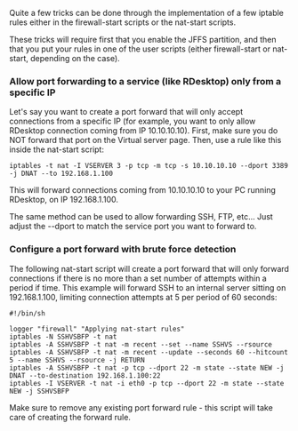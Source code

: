 Quite a few tricks can be done through the implementation of a few iptable rules either in the firewall-start scripts or the nat-start scripts.

These tricks will require first that you enable the JFFS partition, and then that you put your rules in one of the user scripts (either firewall-start or nat-start, depending on the case).

### Allow port forwarding to a service (like RDesktop) only from a specific IP

Let's say you want to create a port forward that will only accept connections from a specific IP (for example, you want to only allow RDesktop connection coming from IP 10.10.10.10).  First, make sure you do NOT forward that port on the Virtual server page.  Then, use a rule like this inside the nat-start script:

```
iptables -t nat -I VSERVER 3 -p tcp -m tcp -s 10.10.10.10 --dport 3389 -j DNAT --to 192.168.1.100
```
This will forward connections coming from 10.10.10.10 to your PC running RDesktop, on IP 192.168.1.100.

The same method can be used to allow forwarding SSH, FTP, etc...  Just adjust the --dport to match the service port you want to forward to.

### Configure a port forward with brute force detection

The following nat-start script will create a port forward that will only forward connections if there is no more than a set number of attempts within a period if time.  This example will forward SSH to an internal server sitting on 192.168.1.100, limiting connection attempts at 5 per period of 60 seconds:

```
#!/bin/sh

logger "firewall" "Applying nat-start rules"
iptables -N SSHVSBFP -t nat
iptables -A SSHVSBFP -t nat -m recent --set --name SSHVS --rsource
iptables -A SSHVSBFP -t nat -m recent --update --seconds 60 --hitcount 5 --name SSHVS --rsource -j RETURN
iptables -A SSHVSBFP -t nat -p tcp --dport 22 -m state --state NEW -j DNAT --to-destination 192.168.1.100:22
iptables -I VSERVER -t nat -i eth0 -p tcp --dport 22 -m state --state NEW -j SSHVSBFP
```

Make sure to remove any existing port forward rule - this script will take care of creating the forward rule.

